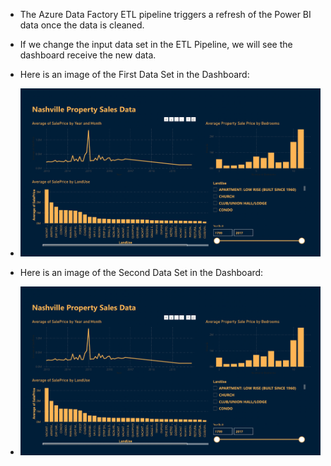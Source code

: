 - The Azure Data Factory ETL pipeline triggers a refresh of the Power BI data once the data is cleaned.
- If we change the input data set in the ETL Pipeline, we will see the dashboard receive the new data.

- Here is an image of the First Data Set in the Dashboard:
- ![Dataset1](https://github.com/willmino/Azure_Data_Factory_ETL_Pipeline/blob/main/Files/Images/Dataset_1.png)

- Here is an image of the Second Data Set in the Dashboard:
- ![Dataset2](https://github.com/willmino/Azure_Data_Factory_ETL_Pipeline/blob/main/Files/Images/Dataset_1.png)
